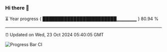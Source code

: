 ### Hi there 👋

⏳ Year progress { ████████████████████████▁▁▁▁▁▁ } 80.94 %

---

⏰ Updated on Wed, 23 Oct 2024 05:40:05 GMT

![Progress Bar CI](https://github.com/IshwaranRudhara/GIT-ACTION/workflows/Progress%20Bar%20CI/badge.svg)
